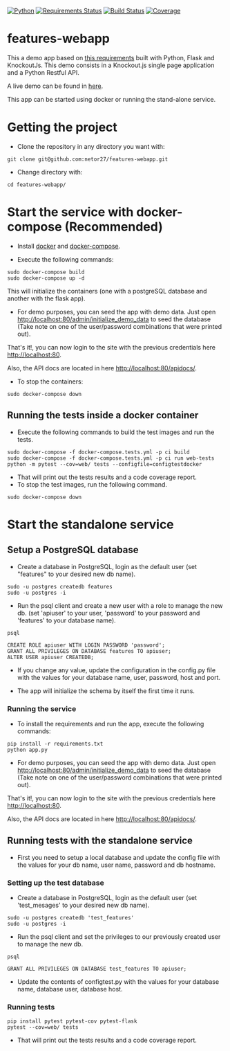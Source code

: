[![Python](https://img.shields.io/badge/python-3.5-blue.svg)]()
[![Requirements Status](https://requires.io/github/netor27/features-webapp/requirements.svg?branch=master)](https://requires.io/github/netor27/features-webapp/requirements/?branch=master)
[![Build Status](https://travis-ci.org/netor27/features-webapp.svg?branch=master)](https://travis-ci.org/netor27/features-webapp)
[![Coverage](https://codecov.io/gh/netor27/features-webapp/branch/master/graph/badge.svg)](https://codecov.io/gh/netor27/features-webapp)


# features-webapp
This a demo app based on [this requirements](https://github.com/IntuitiveWebSolutions/EngineeringMidLevel) built with Python, Flask and KnockoutJs.
This demo consists in a Knockout.js single page application and a Python Restful API.

A live demo can be found in [here](http://features-webapp.us-west-1.elasticbeanstalk.com/).

This app can be started using docker or running the stand-alone service.

# Getting the project

* Clone the repository in any directory you want with:
```shell
git clone git@github.com:netor27/features-webapp.git
```

* Change directory with:
```shell
cd features-webapp/
```

# Start the service with docker-compose (Recommended)

* Install [docker](https://docs.docker.com/engine/installation/) and [docker-compose](https://docs.docker.com/compose/install/).

* Execute the following commands:

```shell
sudo docker-compose build
sudo docker-compose up -d
```

This will initialize the containers (one with a postgreSQL database and another with the flask app).

* For demo purposes, you can seed the app with demo data. Just open [http://localhost:80/admin/initialize_demo_data](http://localhost:80/admin/initialize_demo_data) to seed the database (Take note on one of the user/password combinations that were printed out).

That's it!, you can now login to the site with the previous credentials here [http://localhost:80](http://localhost:80).

Also, the API docs are located in here [http://localhost:80/apidocs/](http://localhost:80/apidocs/).

* To stop the containers:

```shell
sudo docker-compose down
```

## Running the tests inside a docker container

* Execute the following commands to build the test images and run the tests.

```shell
sudo docker-compose -f docker-compose.tests.yml -p ci build
sudo docker-compose -f docker-compose.tests.yml -p ci run web-tests python -m pytest --cov=web/ tests --configfile=configtestdocker
```

* That will print out the tests results and a code coverage report.
* To stop the test images, run the following command.

```shell
sudo docker-compose down
```

# Start the standalone service

## Setup a PostgreSQL database

* Create a database in PostgreSQL, login as the default user (set "features" to your desired new db name).
```shell
sudo -u postgres createdb features
sudo -u postgres -i
```
* Run the psql client and create a new user with a role to manage the new db. (set 'apiuser' to your user, 'password' to your password and 'features' to your database name).

```shell
psql

CREATE ROLE apiuser WITH LOGIN PASSWORD 'password';
GRANT ALL PRIVILEGES ON DATABASE features TO apiuser; 
ALTER USER apiuser CREATEDB;
```

* If you change any value, update the configuration in the config.py file with the values for your database name, user, password, host and port.

* The app will initialize the schema by itself the first time it runs.

### Running the service

* To install the requirements and run the app, execute the following commands:

```shell
pip install -r requirements.txt
python app.py
```

* For demo purposes, you can seed the app with demo data. Just open [http://localhost:80/admin/initialize_demo_data](http://localhost:80/admin/initialize_demo_data) to seed the database (Take note on one of the user/password combinations that were printed out).

That's it!, you can now login to the site with the previous credentials here [http://localhost:80](http://localhost:80).

Also, the API docs are located in here [http://localhost:80/apidocs/](http://localhost:80/apidocs/).

## Running tests with the standalone service

* First you need to setup a local database and update the config file with the values for your db name, user name, password and db hostname.

### Setting up the test database

* Create a database in PostgreSQL, login as the default user (set 'test_mesages' to your desired new db name).

```shell
sudo -u postgres createdb 'test_features'
sudo -u postgres -i
```

* Run the psql client and set the privileges to our previously created user to manage the new db. 

```shell
psql

GRANT ALL PRIVILEGES ON DATABASE test_features TO apiuser;
```

* Update the contents of configtest.py with the values for your database name, database user, database host. 

### Running tests

```shell
pip install pytest pytest-cov pytest-flask
pytest --cov=web/ tests
```

* That will print out the tests results and a code coverage report.
